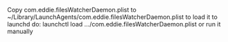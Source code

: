 Copy com.eddie.filesWatcherDaemon.plist to ~/Library/LaunchAgents/com.eddie.filesWatcherDaemon.plist
to load it to launchd do:
    launchctl load .../com.eddie.filesWatcherDaemon.plist
or run it manually
